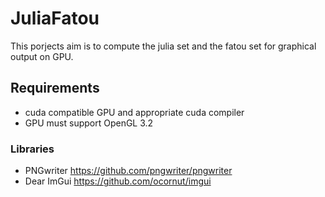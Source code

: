 # JuliaFatou

This porjects aim is to compute the julia set and the fatou set for graphical output on GPU.

## Requirements
- cuda compatible GPU and appropriate cuda compiler
- GPU must support OpenGL 3.2

### Libraries
- PNGwriter https://github.com/pngwriter/pngwriter
- Dear ImGui https://github.com/ocornut/imgui
